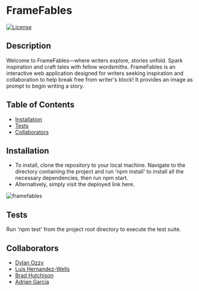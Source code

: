 # FrameFables
[![License](https://img.shields.io/badge/License-MIT-yellow.svg)](https://opensource.org/licenses/MIT)

## Description
Welcome to FrameFables—where writers explore, stories unfold. Spark inspiration and craft tales with fellow wordsmiths. FrameFables is an interactive web application designed for writers seeking inspiration and collaboration to help break free from writer's block! It provides an image as prompt to begin writing a story.

## Table of Contents
- [Installation](#installation)
- [Tests](#tests)
- [Collaborators](#collaborators)

## Installation
*   To install, clone the repository to your local machine. Navigate to the directory containing the project and run 'npm install' to install all the necessary dependencies, then run npm start.
*   Alternatively, simply visit the deployed link here. 

![framefables](https://github.com/adriang1004/README-gen/assets/144719329/624f9ea3-625f-4f9a-b3a7-891e83cb03d5)

## Tests
Run 'npm test' from the project root directory to execute the test suite.

## Collaborators
*   [Dylan Ozzy](https://github.com/DylanOzzy)
*   [Luis Hernandez-Wells](https://github.com/Rat-Toast)
*   [Brad Hutchison](https://github.com/brutchley9)
*   [Adrian Garcia](https://github.com/adriang1004)
    